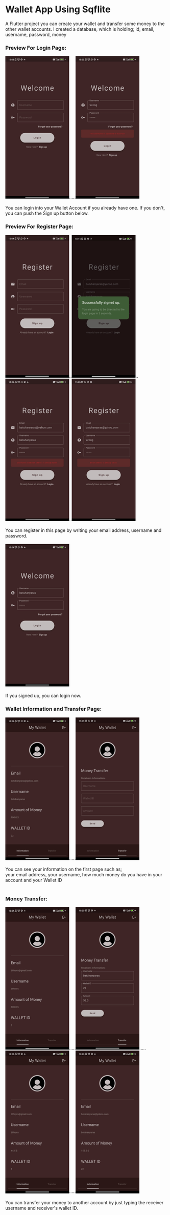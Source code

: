 # Wallet App Using Sqflite

A Flutter project you can create your wallet and transfer some money to the other wallet accounts.
I created a database, which is holding; id, email, username, password, money

### Preview For Login Page:
<img src="/assets/GithubImages/1.jpg" width = 200px>.....<img src="/assets/GithubImages/2.jpg" width = 200px><br><br>
You can login into your Wallet Account if you already have one. If you don't, you can push the Sign up button below.

### Preview For Register Page:
<img src="/assets/GithubImages/3.jpg" width = 200px>..<img src="/assets/GithubImages/3v2.jpg" width = 200px>..<img src="/assets/GithubImages/4.jpg" width = 200px>..<img src="/assets/GithubImages/5.jpg" width = 200px>
<br><br>You can register in this page by writing your email address, username and password.<br><br><img src="/assets/GithubImages/7.jpg" width = 200px><br><br>If you signed up, you can login now.<br>
### Wallet Information and Transfer Page:
<img src="/assets/GithubImages/8.jpg" width = 200px>.....<img src="/assets/GithubImages/9.jpg" width = 200px>
<br><br>You can see your information on the first page such as;<br>your email address, your username, how much money do you have in your account and your Wallet ID<br><br>

### Money Transfer:
<img src="/assets/GithubImages/8v2.jpg" width = 200px>.....<img src="/assets/GithubImages/10.jpg" width = 200px>.....<img src="/assets/GithubImages/11.jpg" width = 200px>.....<img src="/assets/GithubImages/12.jpg" width = 200px>
<br><br>You can transfer your money to another account by just typing the receiver username and receiver's wallet ID.<br><br>
